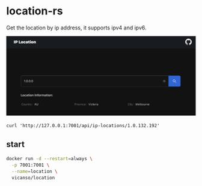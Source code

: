 # location-rs

Get the location by ip address, it supports ipv4 and ipv6.

![](./assets/ip-location.png)

`curl 'http://127.0.0.1:7001/api/ip-locations/1.0.132.192'`

## start

```bash
docker run -d --restart=always \
  -p 7001:7001 \
  --name=location \
  vicanso/location
```
